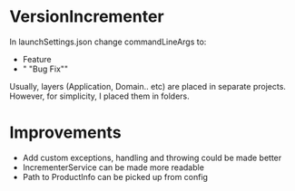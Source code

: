 # VersionIncrementer

In launchSettings.json change commandLineArgs to:
- Feature
- " \"Bug Fix\""

Usually, layers (Application, Domain.. etc) are placed in separate projects. However, for simplicity, I placed them in folders. 

# Improvements
- Add custom exceptions, handling and throwing could be made better
- IncrementerService can be made more readable
- Path to ProductInfo can be picked up from config
